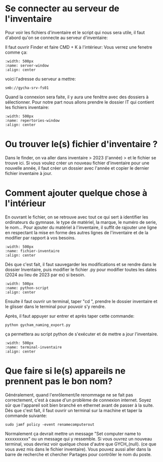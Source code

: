 <!--
Author:		    Noa Chouriberry
Date:		    03.05.2023
Description:    comment mettre à jour l'Inventaire du gymnase (infos)
-->

# Se connecter au serveur de l'inventaire
Pour voir les fichiers d'inventaire et le script qui nous sera utile, il faut d'abord qu'on se connecte au serveur d'inventaire:

Il faut ouvrir Finder et faire CMD + K à l'intérieur: Vous verrez une fenetre comme ça:
```{image} images/server-window.png
:width: 500px
:name: server-window
:align: center
```

voici l'adresse du serveur a mettre: 
```
smb://gycha-srv-fs01
```

Quand la connexion sera faite, il y aura une fenêtre avec des dossiers à sélectionner. Pour notre part nous allons prendre le dossier IT qui contient les fichiers inventaire:

```{image} images/repertories-window.png
:width: 500px
:name: repertories-window
:align: center
```

# Ou trouver le(s) fichier d'inventaire ?
Dans le finder, on va aller dans inventaire > 2023 (l'année) > et le fichier se trouve ici. Si vous voulez créer un nouveau fichier d'inventaire pour une nouvelle année, il faut créer un dossier avec l'année et copier le dernier fichier inventaire à jour.

# Comment ajouter quelque chose à l'intérieur
En ouvrant le fichier, on se retrouve avec tout ce qui sert à identifier les ordinateurs du gymnase. le type de matériel, la marque, le numéro de serie, le nom...
Pour ajouter du matériel à l'inventaire, il suffit de rajouter une ligne en respectant la mise en forme des autres lignes de l'inventaire et de la modifier par rapport à vos besoins.

```{image} images/fichier-inventaire.png
:width: 500px
:name: fichier-inventaire
:align: center
```

Dés que c'est fait, il faut sauvegarder les modifications et se rendre dans le dossier Inventaire, puis modifier le fichier .py pour modifier toutes les dates (2024 au lieu de 2023 par ex) si besoin.

```{image} images/python-script.png
:width: 500px
:name: python-script
:align: center
```

Ensuite il faut ouvrir un terminal, taper "cd ", prendre le dossier inventaire et le glisser dans le terminal pour pouvoir s'y rendre.

Après, il faut appuyer sur entrer et après taper cette commande:

```
python gycham_naming_export.py
```

ça permettera au script python de s'exécuter et de mettre a jour l'inventaire.

```{image} images/terminal-inventaire.png
:width: 500px
:name: terminal-inventaire
:align: center
```

# Que faire si le(s) appareils ne prennent pas le bon nom?

Généralement, quand l'enrôlement/le renommage ne se fait pas correctement, c'est à cause d'un problème de connexion internet. Soyez sûr que l'appareil soit bien branché en ethernet avant de passer à la suite. Dés que c'est fait, il faut ouvrir un terminal sur la machine et taper la commande suivante:

```
sudo jamf policy -event renamecomputerout
```

Normalement ça devrait mettre un message "Set computer name to xxxxxxxxxx" ou un message qui y ressemble. Si vous ouvrez un nouveau terminal, vous devriez voir quelque chose d'autre que GYCH_(null). (ce que vous avez mis dans le fichier inventaire). Vous pouvez aussi aller dans la barre de recherche et chercher Partages pour contrôler le nom du poste.